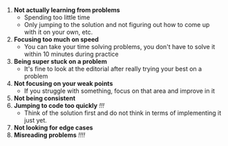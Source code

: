 1. **Not actually learning from problems**
	- Spending too little time
	- Only jumping to the solution and not figuring out how to come up with it on your own, etc.
2. **Focusing too much on speed**
	- You can take your time solving problems, you don't have to solve it within 10 minutes during practice
3. **Being super stuck on a problem**
	- It's fine to look at the editorial after really trying your best on a problem
4. **Not focusing on your weak points**
	- If you struggle with something, focus on that area and improve in it
5. **Not being consistent**
6. **Jumping to code too quickly** *!!!*
	- Think of the solution first and do not think in terms of implementing it just yet.
7. **Not looking for edge cases**
8. **Misreading problems** *!!!!*
